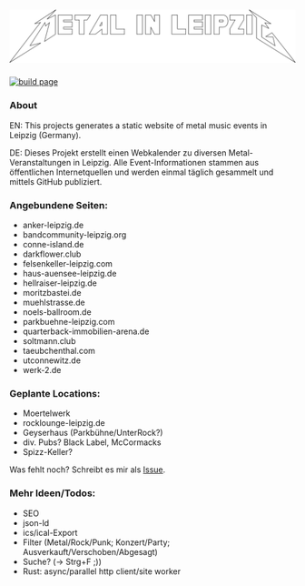 # [![metal-in-leipzig.de](public/img/logo.svg "metal-in-leipzig.de")](https://metal-in-leipzig.de)

[![build page](https://github.com/Knochenmarc/metal-in-leipzig/actions/workflows/main.yml/badge.svg?branch=main)](https://github.com/Knochenmarc/metal-in-leipzig/actions/workflows/main.yml)

### About
EN: This projects generates a static website of metal music events in Leipzig (Germany).

DE: Dieses Projekt erstellt einen Webkalender zu diversen Metal-Veranstaltungen in Leipzig.
Alle Event-Informationen stammen aus öffentlichen Internetquellen und werden einmal täglich gesammelt und mittels GitHub publiziert.

### Angebundene Seiten:
- anker-leipzig.de
- bandcommunity-leipzig.org
- conne-island.de
- darkflower.club
- felsenkeller-leipzig.com
- haus-auensee-leipzig.de
- hellraiser-leipzig.de
- moritzbastei.de
- muehlstrasse.de
- noels-ballroom.de
- parkbuehne-leipzig.com
- quarterback-immobilien-arena.de
- soltmann.club
- taeubchenthal.com
- utconnewitz.de
- werk-2.de

### Geplante Locations:
- Moertelwerk
- rocklounge-leipzig.de
- Geyserhaus (Parkbühne/UnterRock?)
- div. Pubs? Black Label, McCormacks
- Spizz-Keller?

Was fehlt noch? Schreibt es mir als [Issue](https://github.com/Knochenmarc/metal-in-leipzig/issues).

### Mehr Ideen/Todos:
- SEO
- json-ld
- ics/ical-Export
- Filter (Metal/Rock/Punk; Konzert/Party; Ausverkauft/Verschoben/Abgesagt)
- Suche? (-> Strg+F ;))
- Rust: async/parallel http client/site worker
